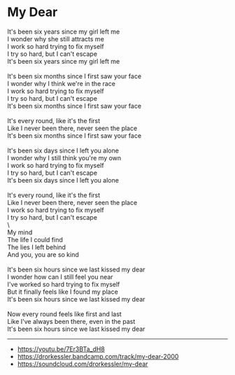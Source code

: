 # My Dear

It's been six years since my girl left me\
I wonder why she still attracts me\
I work so hard trying to fix myself\
I try so hard, but I can't escape\
It's been six years since my girl left me\
\
It's been six months since I first saw your face\
I wonder why I think we're in the race\
I work so hard trying to fix myself\
I try so hard, but I can't escape\
It's been six months since I first saw your face\
\
It's every round, like it's the first\
Like I never been there, never seen the place\
It's been six months since I first saw your face\
\
It's been six days since I left you alone\
I wonder why I still think you're my own\
I work so hard trying to fix myself\
I try so hard, but I can't escape\
It's been six days since I left you alone\
\
It's every round, like it's the first\
Like I never been there, never seen the place\
I work so hard trying to fix myself\
I try so hard, but I can't escape\
\        
My mind\
The life I could find\
The lies I left behind\
And you, you are so kind\
\
It's been six hours since we last kissed my dear\
I wonder how can I still feel you near\
I've worked so hard trying to fix myself\
But it finally feels like I found my place\
It's been six hours since we last kissed my dear\
\
Now every round feels like first and last\
Like I've always been there, even in the past\
It's been six hours since we last kissed my dear

---
- https://youtu.be/7Er3BTa_dH8
- https://drorkessler.bandcamp.com/track/my-dear-2000
- https://soundcloud.com/drorkessler/my-dear
